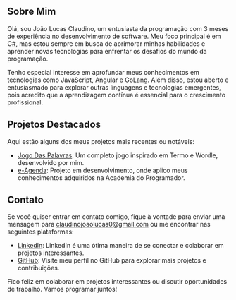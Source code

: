 <!-- Seção sobre mim -->
## Sobre Mim

Olá, sou João Lucas Claudino, um entusiasta da programação com 3 meses de experiência no desenvolvimento de software. Meu foco principal é em C#, mas estou sempre em busca de aprimorar minhas habilidades e aprender novas tecnologias para enfrentar os desafios do mundo da programação.

Tenho especial interesse em aprofundar meus conhecimentos em tecnologias como JavaScript, Angular e GoLang. Além disso, estou aberto e entusiasmado para explorar outras linguagens e tecnologias emergentes, pois acredito que a aprendizagem contínua é essencial para o crescimento profissional.

<!-- Outras seções -->

<!-- Projetos destacados -->
## Projetos Destacados

Aqui estão alguns dos meus projetos mais recentes ou notáveis:

- [Jogo Das Palavras](https://github.com/ljoaolucasl/JogoDasPalavras): Um completo jogo inspirado em Termo e Wordle, desenvolvido por mim.
- [e-Agenda](https://github.com/ljoaolucasl/e-Agenda): Projeto em desenvolvimento, onde aplico meus conhecimentos adquiridos na Academia do Programador.

<!-- Contato -->
## Contato

Se você quiser entrar em contato comigo, fique à vontade para enviar uma mensagem para claudinojoaolucas0@gmail.com ou me encontrar nas seguintes plataformas:

- [LinkedIn](https://www.linkedin.com/in/joao-lucas-claudino/): LinkedIn é uma ótima maneira de se conectar e colaborar em projetos interessantes.
- [GitHub](https://github.com/ljoaolucasl): Visite meu perfil no GitHub para explorar mais projetos e contribuições.

Fico feliz em colaborar em projetos interessantes ou discutir oportunidades de trabalho. Vamos programar juntos!

<!-- Fim do README.md -->

